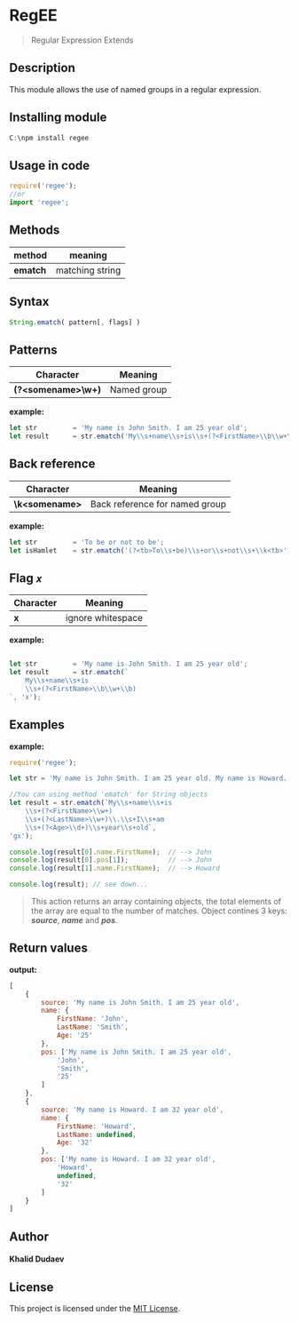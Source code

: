 
# **RegEE** 
>Regular Expression Extends




## Description
This module allows the use of named groups in a regular expression.


## Installing module

```javascript
C:\npm install regee
```

## Usage in code

```javascript
require('regee');
//or
import 'regee';
```


## Methods
|method|meaning|
|-|-|
| **ematch** | matching string |


## Syntax
```javascript
String.ematch( pattern[, flags] )
```

## Patterns

| Character | Meaning |
|--|--|
|**(?\<somename\>\w+)**|Named group|

**example:**
```javascript
let str         = 'My name is John Smith. I am 25 year old';
let result      = str.ematch('My\\s+name\\s+is\\s+(?<FirstName>\\b\\w+\\b)');
```

## Back reference
| Character | Meaning |
|--|--|
|**\k\<somename\>**|Back reference for named group|
**example:**
```javascript
let str         = 'To be or not to be';
let isHamlet    = str.ematch('(?<tb>To\\s+be)\\s+or\\s+not\\s+\\k<tb>', 'i');
```

## Flag ***```x```***
| Character | Meaning |
|--|--|
|**x**| ignore whitespace |

**example:**
```javascript

let str         = 'My name is John Smith. I am 25 year old';
let result      = str.ematch(`
    My\\s+name\\s+is
    \\s+(?<FirstName>\\b\\w+\\b)
`, 'x');
```

## Examples

**example:**
``` javascript
require('regee');

let str = 'My name is John Smith. I am 25 year old. My name is Howard. I am 32 year old.';

//You can using method 'ematch' for String objects
let result = str.ematch(`My\\s+name\\s+is
	\\s+(?<FirstName>\\w+)
	\\s+(?<LastName>\\w+)\\.\\s+I\\s+am
	\\s+(?<Age>\\d+)\\s+year\\s+old`,
'gx');

console.log(result[0].name.FirstName);  // --> John
console.log(result[0].pos[1]);          // --> John
console.log(result[1].name.FirstName);  // --> Howard

console.log(result); // see down...
```


>This action returns an array containing objects, the total elements of the array are equal to the number of matches. Object contines 3 keys: ***source***, ***name*** and ***pos***.


## Return values
**output:**
``` javascript
[
    {
        source: 'My name is John Smith. I am 25 year old',
        name: {
            FirstName: 'John',
            LastName: 'Smith',
            Age: '25'
        },
        pos: ['My name is John Smith. I am 25 year old',
            'John',
            'Smith',
            '25'
        ]
    },
    {
        source: 'My name is Howard. I am 32 year old',
        name: {
            FirstName: 'Howard',
            LastName: undefined,
            Age: '32'
        },
        pos: ['My name is Howard. I am 32 year old',
            'Howard',
            undefined,
            '32'
        ]
    }
]
```



## Author
#### Khalid Dudaev

## License 
This project is licensed under the [MIT License](https://opensource.org/licenses/MIT).


